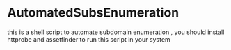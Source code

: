 # AutomatedSubsEnumeration
this is a shell script to automate subdomain enumeration , you should install httprobe and assetfinder to run this script in your system
